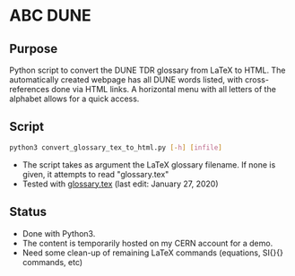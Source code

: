 # ABC DUNE

## Purpose
Python script to convert the DUNE TDR glossary from LaTeX to HTML.
The automatically created webpage has all DUNE words listed, with cross-references done via HTML links. A horizontal menu with all letters of the alphabet allows for a quick access.

## Script
```sh
python3 convert_glossary_tex_to_html.py [-h] [infile]
```
- The script takes as argument the LaTeX glossary filename. If none is given, it attempts to read "glossary.tex" 
- Tested with [glossary.tex](https://github.com/DUNE/dune-tdr/blob/master/common/glossary.tex) (last edit: January 27, 2020)

## Status
- Done with Python3.
- The content is temporarily hosted on my CERN account for a demo.
- Need some clean-up of remaining LaTeX commands (equations, SI{}{} commands, etc)
